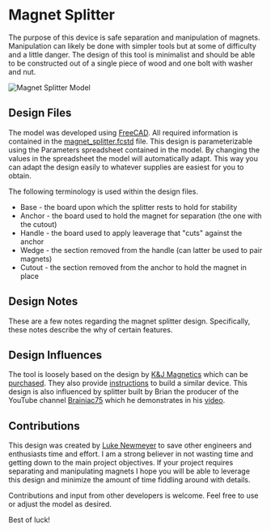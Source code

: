 # Magnet Splitter

The purpose of this device is safe separation and manipulation of magnets. Manipulation can likely be done with simpler tools but at some of difficulty and a little danger. The design of this tool is minimalist and should be able to be constructed out of a single piece of wood and one bolt with washer and nut.

![Magnet Splitter Model](./images/magnet_splitter_angle.png)

<!-- Instructions section yet to be written -->

## Design Files

The model was developed using [FreeCAD](https://www.freecadweb.org). All required information is contained in the [magnet_splitter.fcstd](./magnet_splitter.fcstd) file. This design is parameterizable using the Parameters spreadsheet contained in the model. By changing the values in the spreadsheet the model will automatically adapt. This way you can adapt the design easily to whatever supplies are easiest for you to obtain.

The following terminology is used within the design files.

- Base - the board upon which the splitter rests to hold for stability
- Anchor - the board used to hold the magnet for separation (the one with the cutout)
- Handle - the board used to apply leaverage that "cuts" against the anchor
- Wedge - the section removed from the handle (can latter be used to pair magnets)
- Cutout - the section removed from the anchor to hold the magnet in place

## Design Notes

These are a few notes regarding the magnet splitter design. Specifically, these notes describe the why of certain features.

<!-- Include any design notes -->

## Design Influences

The tool is loosely based on the design by [K&J Magnetics](https://www.kjmagnetics.com) which can be [purchased](https://www.kjmagnetics.com/proddetail.asp?prod=MAGS1&cat=196). They also provide [instructions](https://www.kjmagnetics.com/buildamagnetseparator.asp) to build a similar device. This design is also influenced by splitter built by Brian the producer of the YouTube channel [Brainiac75](https://www.youtube.com/user/brainiac75/) which he demonstrates in his [video](https://youtu.be/ybY_wdQ5MSc).

## Contributions

This design was created by [Luke Newmeyer](http://www.lukenewmeyer.com) to save other engineers and enthusiasts time and effort. I am a strong believer in not wasting time and getting down to the main project objectives. If your project requires separating and manipulating magnets I hope you will be able to leverage this design and minimize the amount of time fiddling around with details.

Contributions and input from other developers is welcome. Feel free to use or adjust the model as desired.

Best of luck!
